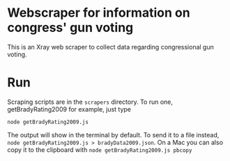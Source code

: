 # Webscraper for information on congress' gun voting

This is an Xray web scraper to collect data regarding congressional gun voting.

# Run

Scraping scripts are in the `scrapers` directory. To run one, getBradyRating2009 for example, just type

`node getBradyRating2009.js`

The output will show in the terminal by default. To send it to a file instead, `node getBradyRating2009.js > bradyData2009.json`. On a Mac you can also copy it to the clipboard with `node getBradyRating2009.js pbcopy`
